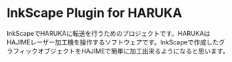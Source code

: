 # InkScape Plugin for HARUKA

InkScapeでHARUKAに転送を行うためのプロジェクトです。HARUKAはHAJIMEレーザー加工機を操作するソフトウェアです。InkScapeで作成したグラフィックオブジェクトをHAJIMEで簡単に加工出来るようになると思います。
